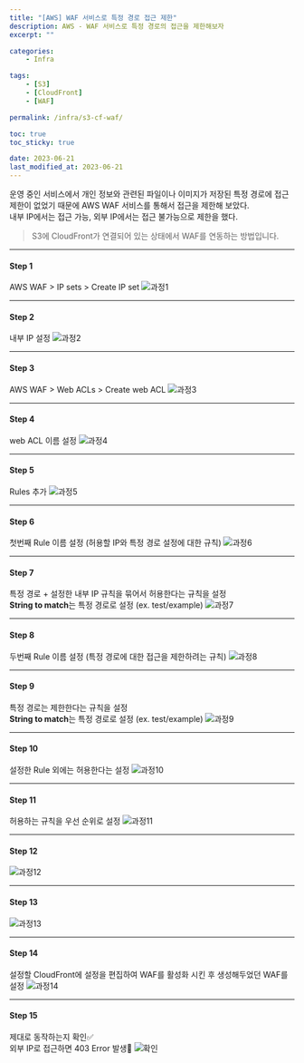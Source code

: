 ```yaml
---
title: "[AWS] WAF 서비스로 특정 경로 접근 제한"
description: AWS - WAF 서비스로 특정 경로의 접근을 제한해보자
excerpt: ""

categories:
    - Infra

tags:
    - [S3]
    - [CloudFront]
    - [WAF]

permalink: /infra/s3-cf-waf/

toc: true
toc_sticky: true

date: 2023-06-21
last_modified_at: 2023-06-21
---
```


운영 중인 서비스에서 개인 정보와 관련된 파일이나 이미지가 저장된 특정 경로에 접근 제한이 없었기 때문에 AWS WAF 서비스를 통해서 접근을 제한해 보았다.<br>
내부 IP에서는 접근 가능, 외부 IP에서는 접근 불가능으로 제한을 했다.

> S3에 CloudFront가 연결되어 있는 상태에서 WAF를 연동하는 방법입니다.

* * *

#### Step 1
AWS WAF > IP sets > Create IP set
![과정1](/assets/images/posts/s3-cf-waf/1.png "과정2")
* * *

#### Step 2
내부 IP 설정
![과정2](/assets/images/posts/s3-cf-waf/2.png "과정2")
* * *

#### Step 3
AWS WAF > Web ACLs > Create web ACL
![과정3](/assets/images/posts/s3-cf-waf/3.png "과정3")
* * *

#### Step 4
web ACL 이름 설정
![과정4](/assets/images/posts/s3-cf-waf/4.png "과정4")
* * *

#### Step 5
Rules 추가
![과정5](/assets/images/posts/s3-cf-waf/5.png "과정5")
* * *

#### Step 6
첫번째 Rule 이름 설정 (허용할 IP와 특정 경로 설정에 대한 규칙)
![과정6](/assets/images/posts/s3-cf-waf/6.png "과정6")
* * *

#### Step 7
특정 경로 + 설정한 내부 IP 규칙을 묶어서 허용한다는 규칙을 설정<br>
**String to match**는 특정 경로로 설정 (ex. test/example)
![과정7](/assets/images/posts/s3-cf-waf/7.png "과정7")
* * *

#### Step 8
두번째 Rule 이름 설정 (특정 경로에 대한 접근을 제한하려는 규칙)
![과정8](/assets/images/posts/s3-cf-waf/8.png "과정8")
* * *

#### Step 9
특정 경로는 제한한다는 규칙을 설정<br>
**String to match**는 특정 경로로 설정 (ex. test/example)
![과정9](/assets/images/posts/s3-cf-waf/9.png "과정9")
* * *

#### Step 10
설정한 Rule 외에는 허용한다는 설정
![과정10](/assets/images/posts/s3-cf-waf/10.png "과정10")
* * *

#### Step 11
허용하는 규칙을 우선 순위로 설정
![과정11](/assets/images/posts/s3-cf-waf/11.png "과정11")
* * *

#### Step 12
![과정12](/assets/images/posts/s3-cf-waf/12.png "과정12")
* * *

#### Step 13
![과정13](/assets/images/posts/s3-cf-waf/13.png "과정13")
* * *

#### Step 14
설정할 CloudFront에 설정을 편집하여 WAF를 활성화 시킨 후 생성해두었던 WAF를 설정
![과정14](/assets/images/posts/s3-cf-waf/14.png "과정14")
* * *

#### Step 15
제대로 동작하는지 확인✅<br>
외부 IP로 접근하면 403 Error 발생🚫
![확인](/assets/images/posts/s3-cf-waf/mobile.jpeg "확인")
